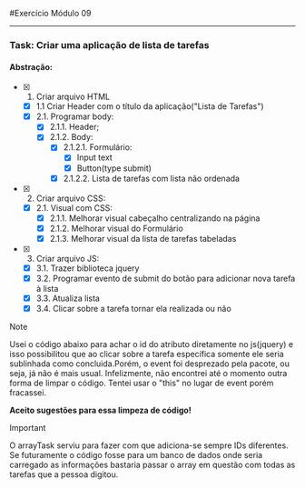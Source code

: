 #Exercício Módulo 09
___
### Task: Criar uma aplicação de lista de tarefas

#### Abstração:
* [X] 1. Criar arquivo HTML
    * [X] 1.1 Criar Header com o título da aplicação("Lista de Tarefas")  
    * [X] 2.1. Programar body:  
        * [X] 2.1.1. Header;
        * [X] 2.1.2. Body:
            * [X] 2.1.2.1. Formulário:
                * [X] Input text
                * [X] Button(type submit)
            * [X] 2.1.2.2. Lista de tarefas com lista não ordenada
* [X] 2. Criar arquivo CSS:
    * [X] 2.1. Visual com CSS:
        * [X] 2.1.1. Melhorar visual cabeçalho centralizando na página
        * [X] 2.1.2. Melhorar visual do Formulário
        * [X] 2.1.3. Melhorar visual da lista de tarefas tabeladas
* [X] 3. Criar arquivo JS:
    * [X] 3.1. Trazer biblioteca jquery
    * [X] 3.2. Programar evento de submit do botão para adicionar nova tarefa à lista
    * [X] 3.3. Atualiza lista
    * [X] 3.4. Clicar sobre a tarefa tornar ela realizada ou não

>[!NOTE]
>Usei o código abaixo para achar o id do atributo diretamente no js(jquery) e isso
>possibilitou que ao clicar sobre a tarefa específica somente ele seria sublinhada como
>concluida.Porém, o event foi desprezado pela pacote, ou seja, já não é mais usual.
>Infelizmente, não encontrei até o momento outra forma de limpar o código. Tentei usar o
>"this" no lugar de event porém fracassei.

**Aceito sugestões para essa limpeza de código!**

>[!IMPORTANT]
>O arrayTask serviu para fazer com que adiciona-se sempre IDs diferentes. Se futuramente o
>código fosse para um banco de dados onde seria carregado as informações bastaria passar o
>array em questão com todas as tarefas que a pessoa digitou.